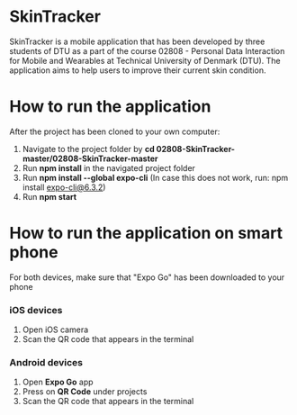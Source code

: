# SkinTracker

SkinTracker is a mobile application that has been developed by three students of DTU as a part of the course 02808 - Personal Data Interaction for Mobile and Wearables at Technical University of Denmark (DTU). The application aims to help users to improve their current skin condition.

# How to run the application
After the project has been cloned to your own computer:

1. Navigate to the project folder by **cd 02808-SkinTracker-master/02808-SkinTracker-master**
2. Run **npm install** in the navigated project folder
3. Run **npm install --global expo-cli** (In case this does not work, run: npm install expo-cli@6.3.2)
4. Run **npm start**

# How to run the application on smart phone

For both devices, make sure that "Expo Go" has been downloaded to your phone

### iOS devices
1. Open iOS camera
2. Scan the QR code that appears in the terminal

### Android devices
1. Open **Expo Go** app
2. Press on **QR Code** under projects
3. Scan the QR code that appears in the terminal
